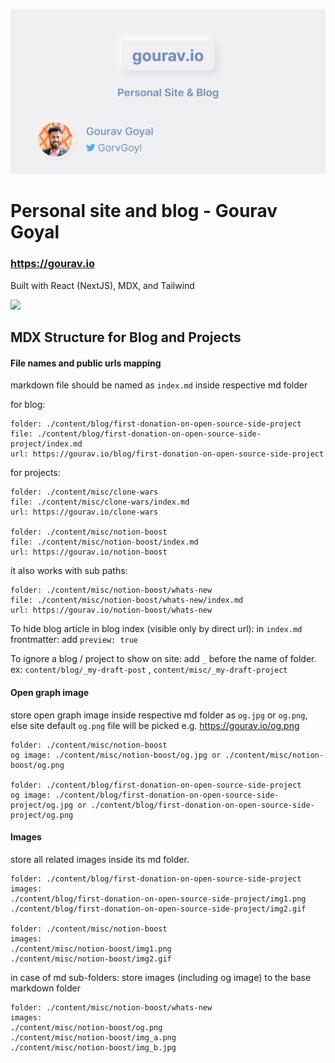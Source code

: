 ![gourav.io](./public/og.png)

# Personal site and blog - Gourav Goyal

### https://gourav.io

Built with React (NextJS), MDX, and Tailwind

<a href="https://vercel.com?utm_source=gorvgoyl&utm_campaign=oss">
<img src="https://www.datocms-assets.com/31049/1618983297-powered-by-vercel.svg">
</a>



## MDX Structure for Blog and Projects

#### File names and public urls mapping

markdown file should be named as `index.md` inside respective md folder

for blog:

```
folder: ./content/blog/first-donation-on-open-source-side-project
file: ./content/blog/first-donation-on-open-source-side-project/index.md
url: https://gourav.io/blog/first-donation-on-open-source-side-project
```

for projects:

```
folder: ./content/misc/clone-wars
file: ./content/misc/clone-wars/index.md
url: https://gourav.io/clone-wars

folder: ./content/misc/notion-boost
file: ./content/misc/notion-boost/index.md
url: https://gourav.io/notion-boost
```

it also works with sub paths:

```
folder: ./content/misc/notion-boost/whats-new
file: ./content/misc/notion-boost/whats-new/index.md
url: https://gourav.io/notion-boost/whats-new
```

To hide blog article in blog index (visible only by direct url): in `index.md` frontmatter: add `preview: true`

To ignore a blog / project to show on site: add `_` before the name of folder. ex: `content/blog/_my-draft-post` , `content/misc/_my-draft-project`

#### Open graph image

store open graph image inside respective md folder as `og.jpg` or `og.png`, else site default `og.png` file will be picked e.g. https://gourav.io/og.png

```
folder: ./content/misc/notion-boost
og image: ./content/misc/notion-boost/og.jpg or ./content/misc/notion-boost/og.png

folder: ./content/blog/first-donation-on-open-source-side-project
og image: ./content/blog/first-donation-on-open-source-side-project/og.jpg or ./content/blog/first-donation-on-open-source-side-project/og.png
```

#### Images

store all related images inside its md folder.

```
folder: ./content/blog/first-donation-on-open-source-side-project
images:
./content/blog/first-donation-on-open-source-side-project/img1.png
./content/blog/first-donation-on-open-source-side-project/img2.gif

folder: ./content/misc/notion-boost
images:
./content/misc/notion-boost/img1.png
./content/misc/notion-boost/img2.gif
```

in case of md sub-folders: store images (including og image) to the base markdown folder

```
folder: ./content/misc/notion-boost/whats-new
images:
./content/misc/notion-boost/og.png
./content/misc/notion-boost/img_a.png
./content/misc/notion-boost/img_b.jpg
```
